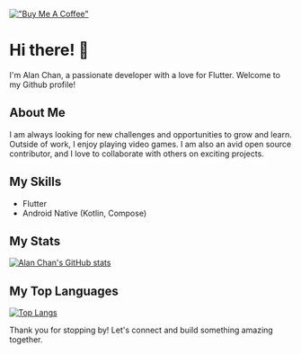 [!["Buy Me A Coffee"](https://www.buymeacoffee.com/assets/img/custom_images/orange_img.png)](https://www.buymeacoffee.com/alanchan)

# Hi there! 👋 

I'm Alan Chan, a passionate developer with a love for Flutter. Welcome to my Github profile! 

## About Me

I am always looking for new challenges and opportunities to grow and learn. Outside of work, I enjoy playing video games. I am also an avid open source contributor, and I love to collaborate with others on exciting projects.

## My Skills

- Flutter
- Android Native (Kotlin, Compose)

<!--
## What I'm Working On

I am currently working on [Project Name], a [Project Description]. I am also contributing to [Open Source Project Name], an [Open Source Project Description].

## How to Reach Me

- Email: [Your Email]
- Twitter: [@YourTwitterHandle]
- LinkedIn: [Your LinkedIn Profile]
-->

## My Stats

[![Alan Chan's GitHub stats](https://github-readme-stats.vercel.app/api?username=alanchan-dev&show_icons=true&theme=dracula)](https://github.com/alanchan-dev)


## My Top Languages

[![Top Langs](https://github-readme-stats.vercel.app/api/top-langs/?username=alanchan-dev&layout=compact&theme=dracula)](https://github.com/alanchan-dev)



Thank you for stopping by! Let's connect and build something amazing together.

<!--
**alanchan-dev/alanchan-dev** is a ✨ _special_ ✨ repository because its `README.md` (this file) appears on your GitHub profile.

Here are some ideas to get you started:

- 🔭 I’m currently working on ...
- 🌱 I’m currently learning ...
- 👯 I’m looking to collaborate on ...
- 🤔 I’m looking for help with ...
- 💬 Ask me about ...
- 📫 How to reach me: ...
- 😄 Pronouns: ...
- ⚡ Fun fact: ...
-->
